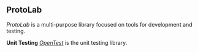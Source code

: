 ## ProtoLab  

*ProtoLab* is a multi-purpose library focused on tools for development and testing.  

**Unit Testing**
[*OpenTest*](https://) is the unit testing library.
